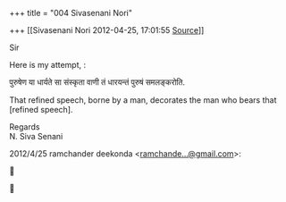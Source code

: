 +++
title = "004 Sivasenani Nori"

+++
[[Sivasenani Nori	2012-04-25, 17:01:55 [Source](https://groups.google.com/g/bvparishat/c/nAvAXJnYApc)]]



Sir

Here is my attempt, :

पुरुषेण या धार्यते सा संस्कृता वाणी तं धारयन्तं पुरुषं समलङ्करोति.

That refined speech, borne by a man, decorates the man who bears that  
\[refined speech\].

Regards  
N. Siva Senani

2012/4/25 ramchander deekonda \<[ramchande...@gmail.com]()\>:





